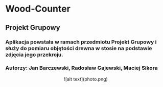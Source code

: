 # Wood-Counter
## Projekt Grupowy
### Aplikacja powstała w ramach przedmiotu Projekt Grupowy i służy do pomiaru objętości drewna w stosie na podstawie zdjęcia jego przekroju.
### Autorzy: Jan Barczewski, Radosław Gajewski, Maciej Sikora

<div align="center">
	![alt text](photo.png)
</div>
